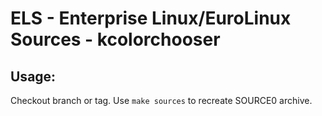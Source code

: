 # ELS - Enterprise Linux/EuroLinux Sources - kcolorchooser
 
## Usage:
  Checkout branch or tag. Use `make sources` to recreate  SOURCE0 archive.
